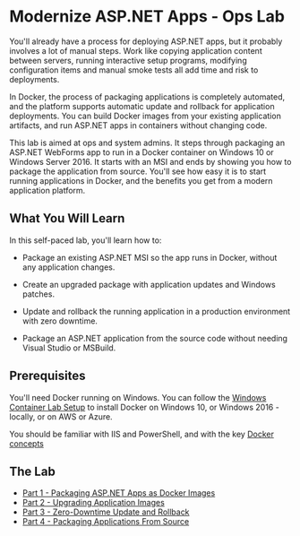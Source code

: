 # Modernize ASP.NET Apps - Ops Lab

You'll already have a process for deploying ASP.NET apps, but it probably involves a lot of manual steps. Work like copying application content between servers, running interactive setup programs, modifying configuration items and manual smoke tests all add time and risk to deployments.

In Docker, the process of packaging applications is completely automated, and the platform supports automatic update and rollback for application deployments. You can build Docker images from your existing application artifacts, and run ASP.NET apps in containers without changing code.

This lab is aimed at ops and system admins. It steps through packaging an ASP.NET WebForms app to run in a Docker container on Windows 10 or Windows Server 2016. It starts with an MSI and ends by showing you how to package the application from source. You'll see how easy it is to start running applications in Docker, and the benefits you get from a modern application platform.

## What You Will Learn

In this self-paced lab, you'll learn how to:

- Package an existing ASP.NET MSI so the app runs in Docker, without any application changes.

- Create an upgraded package with application updates and Windows patches.

- Update and rollback the running application in a production environment with zero downtime.

- Package an ASP.NET application from the source code without needing Visual Studio or MSBuild.

## Prerequisites

You'll need Docker running on Windows. You can follow the [Windows Container Lab Setup](https://github.com/docker/labs/blob/master/windows/windows-containers/Setup.md) to install Docker on Windows 10, or Windows 2016 - locally, or on AWS or Azure.

You should be familiar with IIS and PowerShell, and with the key [Docker concepts](https://docs.docker.com/engine/understanding-docker/)

## The Lab

- [Part 1 - Packaging ASP.NET Apps as Docker Images](part-1.md)
- [Part 2 - Upgrading Application Images](part-2.md)
- [Part 3 - Zero-Downtime Update and Rollback](part-3.md)
- [Part 4 - Packaging Applications From Source](part-4.md)
